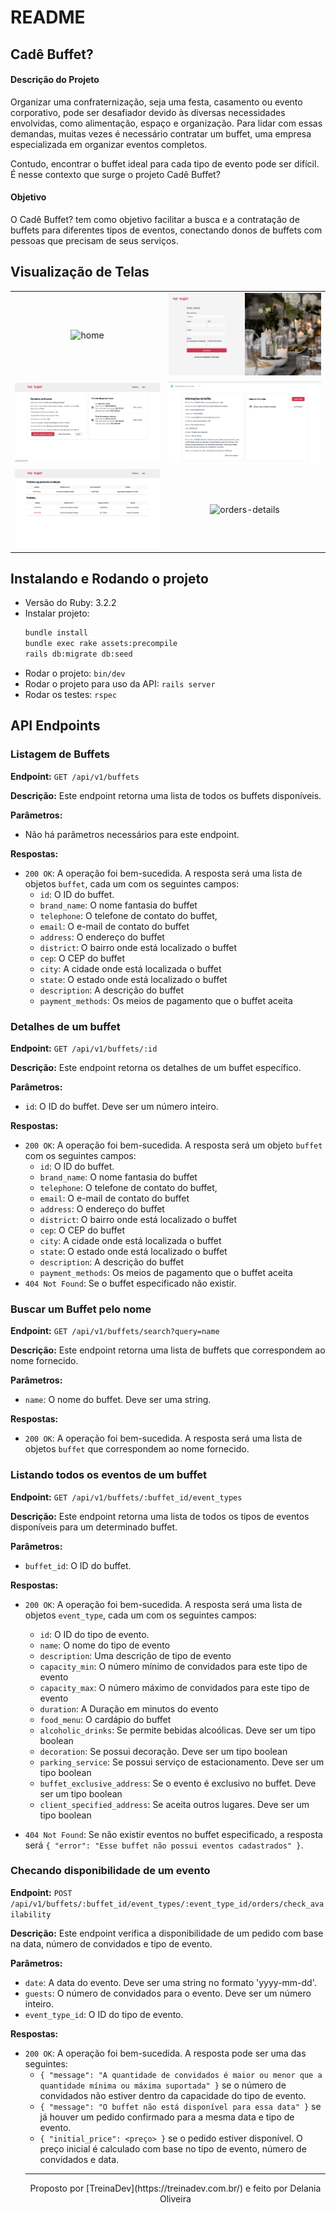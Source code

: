 # README

## Cadê Buffet?
#### Descrição do Projeto
Organizar uma confraternização, seja uma festa, casamento ou evento corporativo, pode ser desafiador devido às diversas necessidades envolvidas, como alimentação, espaço e organização. Para lidar com essas demandas, muitas vezes é necessário contratar um buffet, uma empresa especializada em organizar eventos completos.

Contudo, encontrar o buffet ideal para cada tipo de evento pode ser difícil. É nesse contexto que surge o projeto Cadê Buffet?

#### Objetivo
O Cadê Buffet? tem como objetivo facilitar a busca e a contratação de buffets para diferentes tipos de eventos, conectando donos de buffets com pessoas que precisam de seus serviços.

## Visualização de Telas 

| | |
|:-------------------------:|:-------------------------:|
|<img src="/screenshots/home.png" width="100%" alt="home"/> | <img src="/screenshots/signup.png" width="100%" alt="signup"/>|
|<img src="/screenshots/event-details.png" width="100%" alt="event-details"/> | <img src="/screenshots/buffet-details.png" width="100%" alt="event-details"/>|  
|<img src="/screenshots/orders.png" width="100%" alt="orders"/> | <img src="/screenshots/orders-details.png" width="100%" alt="orders-details"/>| 


## Instalando e Rodando o projeto

* Versão do Ruby: 3.2.2
* Instalar projeto: 
  ```bash
  bundle install
  bundle exec rake assets:precompile
  rails db:migrate db:seed
  ```
* Rodar o projeto: `bin/dev`
* Rodar o projeto para uso da API: `rails server`
* Rodar os testes: `rspec`

## API Endpoints

### Listagem de Buffets

**Endpoint:** `GET /api/v1/buffets`

**Descrição:** Este endpoint retorna uma lista de todos os buffets disponíveis.

**Parâmetros:**

- Não há parâmetros necessários para este endpoint.

**Respostas:**

- `200 OK`: A operação foi bem-sucedida. A resposta será uma lista de objetos `buffet`, cada um com os seguintes campos:
  - `id`: O ID do buffet.
  - `brand_name`: O nome fantasia do buffet
  - `telephone`: O telefone de contato do buffet,
  - `email`: O e-mail de contato do buffet
  - `address`: O endereço do buffet
  - `district`: O bairro onde está localizado o buffet
  - `cep`: O CEP do buffet
  - `city`: A cidade onde está localizada o buffet
  - `state`: O estado onde está localizado o buffet
  - `description`: A descrição do buffet
  - `payment_methods`: Os meios de pagamento que o buffet aceita

### Detalhes de um buffet

**Endpoint:** `GET /api/v1/buffets/:id`

**Descrição:** Este endpoint retorna os detalhes de um buffet específico.

**Parâmetros:**

- `id`: O ID do buffet. Deve ser um número inteiro.

**Respostas:**

- `200 OK`: A operação foi bem-sucedida. A resposta será um objeto `buffet` com os seguintes campos:
  - `id`: O ID do buffet.
  - `brand_name`: O nome fantasia do buffet
  - `telephone`: O telefone de contato do buffet,
  - `email`: O e-mail de contato do buffet
  - `address`: O endereço do buffet
  - `district`: O bairro onde está localizado o buffet
  - `cep`: O CEP do buffet
  - `city`: A cidade onde está localizada o buffet
  - `state`: O estado onde está localizado o buffet
  - `description`: A descrição do buffet
  - `payment_methods`: Os meios de pagamento que o buffet aceita
- `404 Not Found`: Se o buffet especificado não existir.

### Buscar um Buffet pelo nome

**Endpoint:** `GET /api/v1/buffets/search?query=name`

**Descrição:** Este endpoint retorna uma lista de buffets que correspondem ao nome fornecido.

**Parâmetros:**

- `name`: O nome do buffet. Deve ser uma string.

**Respostas:**

- `200 OK`: A operação foi bem-sucedida. A resposta será uma lista de objetos `buffet` que correspondem ao nome fornecido.

### Listando todos os eventos de um buffet

**Endpoint:** `GET /api/v1/buffets/:buffet_id/event_types`

**Descrição:** Este endpoint retorna uma lista de todos os tipos de eventos disponíveis para um determinado buffet.

**Parâmetros:**

- `buffet_id`: O ID do buffet.

**Respostas:**

- `200 OK`: A operação foi bem-sucedida. A resposta será uma lista de objetos `event_type`, cada um com os seguintes campos:
  - `id`: O ID do tipo de evento.
  - `name`: O nome do tipo de evento
  - `description`: Uma descrição de tipo de evento
  - `capacity_min`: O número mínimo de convidados para este tipo de evento
  - `capacity_max`: O número máximo de convidados para este tipo de evento
  - `duration`: A Duração em minutos do evento
  - `food_menu`: O cardápio do buffet
  - `alcoholic_drinks`: Se permite bebidas alcoólicas. Deve ser um tipo boolean
  - `decoration`: Se possui decoração. Deve ser um tipo boolean
  - `parking_service`: Se possui serviço de estacionamento. Deve ser um tipo boolean
  - `buffet_exclusive_address`: Se o evento é exclusivo no buffet. Deve ser um tipo boolean
  - `client_specified_address`: Se aceita outros lugares. Deve ser um tipo boolean

- `404 Not Found`: Se não existir eventos no buffet especificado, a resposta será `{ "error": "Esse buffet não possui eventos cadastrados" }`.


### Checando disponibilidade de um evento

**Endpoint:** `POST /api/v1/buffets/:buffet_id/event_types/:event_type_id/orders/check_availability`

**Descrição:** Este endpoint verifica a disponibilidade de um pedido com base na data, número de convidados e tipo de evento.

**Parâmetros:**

- `date`: A data do evento. Deve ser uma string no formato 'yyyy-mm-dd'.
- `guests`: O número de convidados para o evento. Deve ser um número inteiro.
- `event_type_id`: O ID do tipo de evento.

**Respostas:**

- `200 OK`: A operação foi bem-sucedida. A resposta pode ser uma das seguintes:
  - `{ "message": "A quantidade de convidados é maior ou menor que a quantidade mínima ou máxima suportada" }` 
  se o número de convidados não estiver dentro da capacidade do tipo de evento.
  - `{ "message": "O buffet não está disponível para essa data" }` 
  se já houver um pedido confirmado para a mesma data e tipo de evento.
  - `{ "initial_price": <preço> }` 
  se o pedido estiver disponível. O preço inicial é calculado com base no tipo de evento, número de convidados e data.
  ---
  <center>Proposto por [TreinaDev](https://treinadev.com.br/) e feito por Delania Oliveira</center>